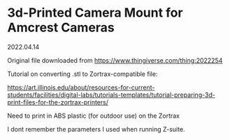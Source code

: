 # 3d-Printed Camera Mount for Amcrest Cameras

2022.04.14

Original file downloaded from https://www.thingiverse.com/thing:2022254

Tutorial on converting .stl to Zortrax-compatible file:

https://art.illinois.edu/about/resources-for-current-students/facilities/digital-labs/tutorials-templates/tutorial-preparing-3d-print-files-for-the-zortrax-printers/



Need to print in ABS plastic (for outdoor use) on the Zortrax

I dont remember the parameters I used when running Z-suite.


